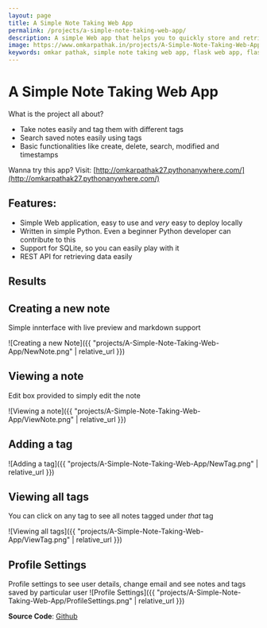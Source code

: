 ```yaml
---
layout: page
title: A Simple Note Taking Web App
permalink: /projects/a-simple-note-taking-web-app/
description: A simple Web app that helps you to quickly store and retrieve all your important notes at one place.
image: https://www.omkarpathak.in/projects/A-Simple-Note-Taking-Web-App/NewNote.png
keywords: omkar pathak, simple note taking web app, flask web app, flask, web app
---
```


# A Simple Note Taking Web App
What is the project all about?

- Take notes easily and tag them with different tags
- Search saved notes easily using tags
- Basic functionalities like create, delete, search, modified and timestamps

Wanna try this app? Visit: [http://omkarpathak27.pythonanywhere.com/](http://omkarpathak27.pythonanywhere.com/)

## Features:

* Simple Web application, easy to use and *very* easy to deploy locally
* Written in simple Python. Even a beginner Python developer can contribute to this
* Support for SQLite, so you can easily play with it
* REST API for retrieving data easily

## Results

## Creating a new note
Simple innterface with live preview and markdown support

![Creating a new Note]({{ "projects/A-Simple-Note-Taking-Web-App/NewNote.png" | relative_url }})

## Viewing a note
Edit box provided to simply edit the note

![Viewing a note]({{ "projects/A-Simple-Note-Taking-Web-App/ViewNote.png" | relative_url }})

## Adding a tag
![Adding a tag]({{ "projects/A-Simple-Note-Taking-Web-App/NewTag.png" | relative_url }})

## Viewing all tags
You can click on any tag to see all notes tagged under *that* tag

![Viewing all tags]({{ "projects/A-Simple-Note-Taking-Web-App/ViewTag.png" | relative_url }})

## Profile Settings
Profile settings to see user details, change email and see notes and tags saved by particular user
![Profile Settings]({{ "projects/A-Simple-Note-Taking-Web-App/ProfileSettings.png" | relative_url }})

**Source Code**: [Github](https://github.com/OmkarPathak/A-Simple-Note-Taking-Web-App)
